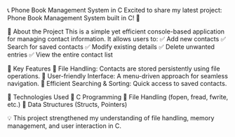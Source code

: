 📞 Phone Book Management System in C
Excited to share my latest project: Phone Book Management System built in C! 🚀

🔹 About the Project
This is a simple yet efficient console-based application for managing contact information. It allows users to:
✅ Add new contacts
✅ Search for saved contacts
✅ Modify existing details
✅ Delete unwanted entries
✅ View the entire contact list

🔹 Key Features
🔹 File Handling: Contacts are stored persistently using file operations.
🔹 User-friendly Interface: A menu-driven approach for seamless navigation.
🔹 Efficient Searching & Sorting: Quick access to saved contacts.

🔹 Technologies Used
🔹 C Programming
🔹 File Handling (fopen, fread, fwrite, etc.)
🔹 Data Structures (Structs, Pointers)

💡 This project strengthened my understanding of file handling, memory management, and user interaction in C.

